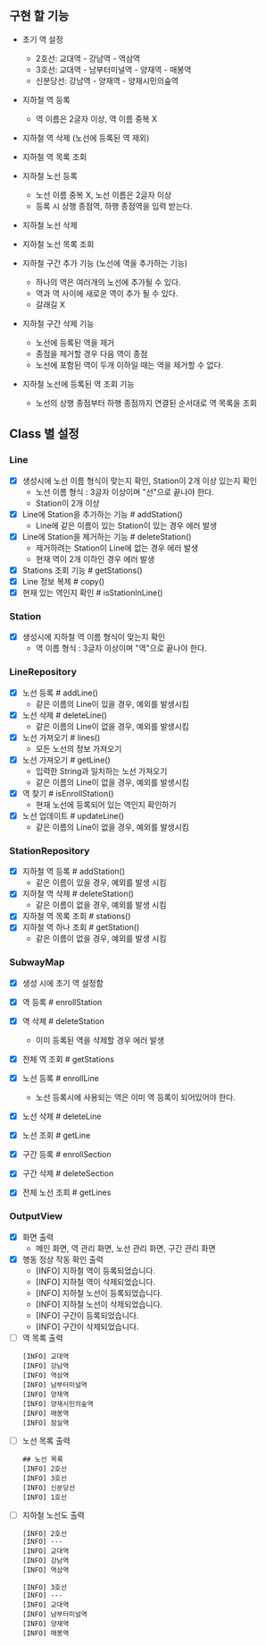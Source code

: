 ## 구현 할 기능

- 초기 역 설정
  - 2호선: 교대역 - 강남역 - 역삼역
  - 3호선: 교대역 - 남부터미널역 - 양재역 - 매봉역
  - 신분당선: 강남역 - 양재역 - 양재시민의숲역


- 지하철 역 등록
  - 역 이름은 2글자 이상, 역 이름 중복 X
- 지하철 역 삭제 (노선에 등록된 역 제외)
- 지하철 역 목록 조회


- 지하철 노선 등록
  - 노선 이름 중복 X, 노선 이름은 2글자 이상
  - 등록 시 상행 종점역, 하행 종점역을 입력 받는다.
- 지하철 노선 삭제
- 지하철 노선 목록 조회

- 지하철 구간 추가 기능 (노선에 역을 추가하는 기능)
  - 하나의 역은 여러개의 노선에 추가될 수 있다.
  - 역과 역 사이에 새로운 역이 추가 될 수 있다.
  - 갈래길 X

- 지하철 구간 삭제 기능
  - 노선에 등록된 역을 제거
  - 종점을 제거할 경우 다음 역이 종점
  - 노선에 포함된 역이 두개 이하일 때는 역을 제거할 수 없다.

- 지하철 노선에 등록된 역 조회 기능
  - 노선의 상행 종점부터 하행 종점까지 연결된 순서대로 역 목록을 조회


## Class 별 설정

### Line
- [x] 생성시에 노선 이름 형식이 맞는지 확인, Station이 2개 이상 있는지 확인
  - 노선 이름 형식 : 3글자 이상이며 "선"으로 끝나야 한다.
  - Station이 2개 이상
- [x] Line에 Station을 추가하는 기능 # addStation()
  - Line에 같은 이름이 있는 Station이 있는 경우 에러 발생
- [x] Line에 Station을 제거하는 기능 # deleteStation()
  - 제거하려는 Station이 Line에 없는 경우 에러 발생
  - 현재 역이 2개 이하인 경우 에러 발생
- [x] Stations 조회 기능 # getStations()
- [x] Line 정보 복제 # copy()
- [x] 현재 있는 역인지 확인 # isStationInLine()

### Station
- [x] 생성시에 지하철 역 이름 형식이 맞는지 확인
  - 역 이름 형식 : 3글자 이상이며 "역"으로 끝나야 한다.

### LineRepository
- [x] 노선 등록 # addLine()
  - 같은 이름의 Line이 있을 경우, 예외를 발생시킴
- [x] 노선 삭제 # deleteLine()
  - 같은 이름의 Line이 없을 경우, 예외를 발생시킴
- [x] 노선 가져오기 # lines()
  - 모든 노선의 정보 가져오기
- [x] 노선 가져오기 # getLine()
  - 입력한 String과 일치하는 노선 가져오기
  - 같은 이름의 Line이 없을 경우, 예외를 발생시킴
- [x] 역 찾기 # isEnrollStation()
  - 현재 노선에 등록되어 있는 역인지 확인하기
- [x] 노선 업데이트 # updateLine()
  - 같은 이름의 Line이 없을 경우, 예외를 발생시킴

### StationRepository
- [x] 지하철 역 등록 # addStation()
  - 같은 이름이 있을 경우, 예외를 발생 시킴
- [x] 지하철 역 삭제 # deleteStation()
  - 같은 이름이 없을 경우, 예외를 발생 시킴
- [x] 지하철 역 목록 조회 # stations()
- [x] 지하철 역 하나 조회 # getStation()
    - 같은 이름이 없을 경우, 예외를 발생 시킴

### SubwayMap
- [x] 생성 시에 초기 역 설정함
- [x] 역 등록 # enrollStation
- [x] 역 삭제 # deleteStation
  - 이미 등록된 역을 삭제할 경우 에러 발생
- [x] 전체 역 조회 # getStations
- [x] 노선 등록 # enrollLine
  - 노선 등록시에 사용되는 역은 이미 역 등록이 되어있어야 한다.
- [x] 노선 삭제 # deleteLine
- [x] 노선 조회 # getLine
- [x] 구간 등록 # enrollSection
- [x] 구간 삭제 # deleteSection
- [x] 전체 노선 조회 # getLines


### OutputView
- [x] 화면 출력
  - 메인 화면, 역 관리 화면, 노선 관리 화면, 구간 관리 화면
- [x] 행동 정상 작동 확인 출력
  - [INFO] 지하철 역이 등록되었습니다.
  - [INFO] 지하철 역이 삭제되었습니다.
  - [INFO] 지하철 노선이 등록되었습니다.
  - [INFO] 지하철 노선이 삭제되었습니다.
  - [INFO] 구간이 등록되었습니다.
  - [INFO] 구간이 삭제되었습니다.
- [ ] 역 목록 출력
    ```text
    [INFO] 교대역 
    [INFO] 강남역
    [INFO] 역삼역
    [INFO] 남부터미널역
    [INFO] 양재역
    [INFO] 양재시민의숲역
    [INFO] 매봉역
    [INFO] 잠실역
    ```
- [ ] 노선 목록 출력
    ```text
    ## 노선 목록
    [INFO] 2호선
    [INFO] 3호선
    [INFO] 신분당선
    [INFO] 1호선
    ```
- [ ] 지하철 노선도 출력
    ```text
    [INFO] 2호선
    [INFO] ---
    [INFO] 교대역
    [INFO] 강남역
    [INFO] 역삼역
    
    [INFO] 3호선
    [INFO] ---
    [INFO] 교대역
    [INFO] 남부터미널역
    [INFO] 양재역
    [INFO] 매봉역
    ```